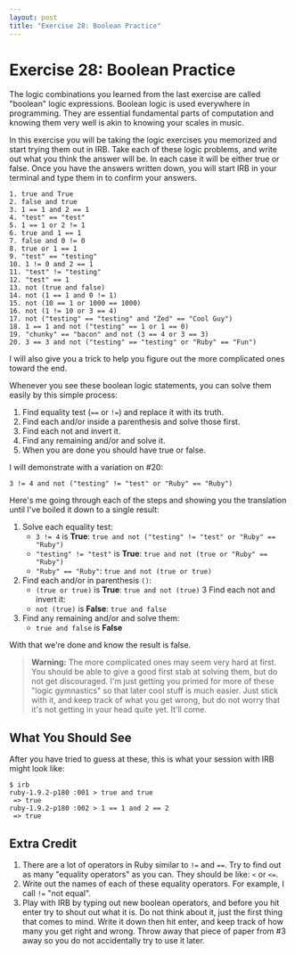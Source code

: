 ```yaml
---
layout: post
title: "Exercise 28: Boolean Practice"
---
```

# Exercise 28: Boolean Practice
The logic combinations you learned from the last exercise are called "boolean" logic expressions. Boolean logic is used everywhere in programming. They are essential fundamental parts of computation and knowing them very well is akin to knowing your scales in music.

In this exercise you will be taking the logic exercises you memorized and start trying them out in IRB. Take each of these logic problems, and write out what you think the answer will be. In each case it will be either true or false. Once you have the answers written down, you will start IRB in your terminal and type them in to confirm your answers.

    1. true and True
    2. false and true
    3. 1 == 1 and 2 == 1
    4. "test" == "test"
    5. 1 == 1 or 2 != 1
    6. true and 1 == 1
    7. false and 0 != 0
    8. true or 1 == 1
    9. "test" == "testing"
    10. 1 != 0 and 2 == 1
    11. "test" != "testing"
    12. "test" == 1
    13. not (true and false)
    14. not (1 == 1 and 0 != 1)
    15. not (10 == 1 or 1000 == 1000)
    16. not (1 != 10 or 3 == 4)
    17. not ("testing" == "testing" and "Zed" == "Cool Guy")
    18. 1 == 1 and not ("testing" == 1 or 1 == 0)
    19. "chunky" == "bacon" and not (3 == 4 or 3 == 3)
    20. 3 == 3 and not ("testing" == "testing" or "Ruby" == "Fun")

I will also give you a trick to help you figure out the more complicated ones toward the end.

Whenever you see these boolean logic statements, you can solve them easily by this simple process:

1. Find equality test (`==` or `!=`) and replace it with its truth.
2. Find each and/or inside a parenthesis and solve those first.
3. Find each not and invert it.
4. Find any remaining and/or and solve it.
5. When you are done you should have true or false.

I will demonstrate with a variation on #20:

`3 != 4 and not ("testing" != "test" or "Ruby" == "Ruby")`

Here's me going through each of the steps and showing you the translation until I've boiled it down to a single result:

1. Solve each equality test:
    * `3 != 4` is **True**: `true and not ("testing" != "test" or "Ruby" == "Ruby")`
    * `"testing" != "test"` is **True**: `true and not (true or "Ruby" == "Ruby")`
    * `"Ruby" == "Ruby"`: `true and not (true or true)`
2. Find each and/or in parenthesis `()`:
    * `(true or true)` is **True**: `true and not (true)`
3 Find each not and invert it:
    * `not (true)` is **False**: `true and false`
4. Find any remaining and/or and solve them:
    * `true and false` is **False**

With that we're done and know the result is false.

> **Warning:** The more complicated ones may seem very hard at first. You should be able to give a good first stab at solving them, but do not get discouraged. I'm just getting you primed for more of these "logic gymnastics" so that later cool stuff is much easier. Just stick with it, and keep track of what you get wrong, but do not worry that it's not getting in your head quite yet. It'll come.

## What You Should See
After you have tried to guess at these, this is what your session with IRB might look like:

    $ irb
    ruby-1.9.2-p180 :001 > true and true
     => true 
    ruby-1.9.2-p180 :002 > 1 == 1 and 2 == 2
     => true 

## Extra Credit
1. There are a lot of operators in Ruby similar to `!=` and `==`. Try to find out as many "equality operators" as you can. They should be like: `<` or `<=`.
2. Write out the names of each of these equality operators. For example, I call `!=` "not equal".
3. Play with IRB by typing out new boolean operators, and before you hit enter try to shout out what it is. Do not think about it, just the first thing that comes to mind. Write it down then hit enter, and keep track of how many you get right and wrong.
Throw away that piece of paper from #3 away so you do not accidentally try to use it later.
